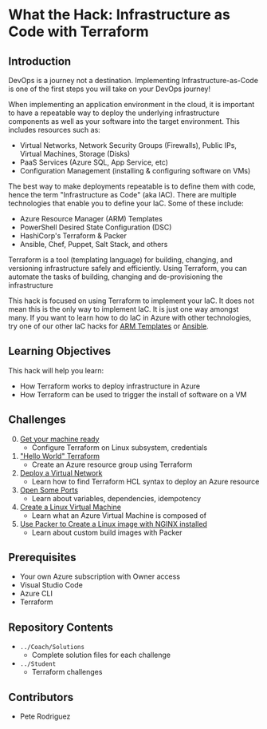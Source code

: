 # What the Hack:  Infrastructure as Code with Terraform
## Introduction

DevOps is a journey not a destination. Implementing Infrastructure-as-Code is one of the first steps you will take on your DevOps journey!

When implementing an application environment in the cloud, it is important to have a repeatable way to deploy the underlying infrastructure components as well as your software into the target environment.  This includes resources such as:
- Virtual Networks, Network Security Groups (Firewalls), Public IPs, Virtual Machines, Storage (Disks)
- PaaS Services (Azure SQL, App Service, etc)
- Configuration Management (installing & configuring software on VMs)

The best way to make deployments repeatable is to define them with code, hence the term "Infrastructure as Code" (aka IAC).  There are multiple technologies that enable you to define your IaC. Some of these include:
- Azure Resource Manager (ARM) Templates
- PowerShell Desired State Configuration (DSC)
- HashiCorp's Terraform & Packer
- Ansible, Chef, Puppet, Salt Stack, and others

Terraform is a tool (templating language) for building, changing, and versioning infrastructure safely and efficiently. Using Terraform, you can automate the tasks of building, changing and de-provisioning the infrastructure

This hack is focused on using Terraform to implement your IaC. It does not mean this is the only way to implement IaC.  It is just one way amongst many. If you want to learn how to do IaC in Azure with other technologies, try one of our other IaC hacks for [ARM Templates](../011-InfraAsCode-ARM-DSC) or [Ansible](../013-InfraAsCode-Ansible/).


## Learning Objectives
This hack will help you learn:
- How Terraform works to deploy infrastructure in Azure
- How Terraform can be used to trigger the install of software on a VM

## Challenges
0. [Get your machine ready](./Student/prerequisite.md)
   - Configure Terraform on Linux subsystem, credentials
1. ["Hello World" Terraform](./Student/readme.md)
   - Create an Azure resource group using Terraform
1. [Deploy a Virtual Network](./Student/readme.md)
   - Learn how to find Terraform HCL syntax to deploy an Azure resource
1. [Open Some Ports](./Student/readme.md)
   - Learn about variables, dependencies, idempotency
1. [Create a Linux Virtual Machine](./Student/readme.md)
   - Learn what an Azure Virtual Machine is composed of
1. [Use Packer to Create a Linux image with NGINX installed](./Student/readme.md)
   - Learn about custom build images with Packer

## Prerequisites
- Your own Azure subscription with Owner access
- Visual Studio Code
- Azure CLI
- Terraform

## Repository Contents

- `../Coach/Solutions`
  - Complete solution files for each challenge
- `../Student`
  - Terraform challenges


## Contributors
- Pete Rodriguez


